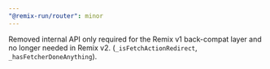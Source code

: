 ```yaml
---
"@remix-run/router": minor
---
```


Removed internal API only required for the Remix v1 back-compat layer and no longer needed in Remix v2. (`_isFetchActionRedirect`, `_hasFetcherDoneAnything`).
